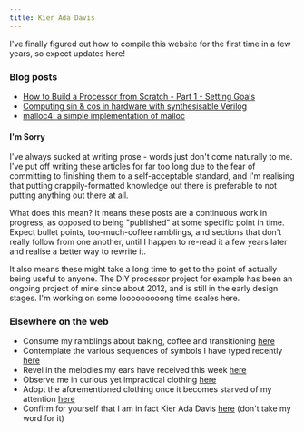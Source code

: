 ```yaml
---
title: Kier Ada Davis
---
```


I've finally figured out how to compile this website for the first time in a few years, so expect updates here!

### Blog posts

* [How to Build a Processor from Scratch - Part 1 - Setting Goals](processor1.html)
* [Computing sin & cos in hardware with synthesisable Verilog](cordic.html)
* [malloc4: a simple implementation of malloc](malloc4.html)

#### I'm Sorry

I've always sucked at writing prose - words just don't come naturally to me.
I've put off writing these articles for far too long due to the fear of
committing to finishing them to a self-acceptable standard, and I'm realising
that putting crappily-formatted knowledge out there is preferable to not putting
anything out there at all.

What does this mean? It means these posts are a continuous work in progress,
as opposed to being "published" at some specific point in time. Expect bullet
points, too-much-coffee ramblings, and sections that don't really follow from
one another, until I happen to re-read it a few years later and realise a
better way to rewrite it.

It also means these might take a long time to get to the point of actually
being useful to anyone. The DIY processor project for example has been an
ongoing project of mine since about 2012, and is still in the early design
stages. I'm working on some looooooooong time scales here.

### Elsewhere on the web

* Consume my ramblings about baking, coffee and transitioning [here][ig-personal]
* Contemplate the various sequences of symbols I have typed recently [here][github]
* Revel in the melodies my ears have received this week [here][lastfm]
* Observe me in curious yet impractical clothing [here][ig-modelling]
* Adopt the aforementioned clothing once it becomes starved of my attention [here][depop]
* Confirm for yourself that I am in fact Kier Ada Davis [here][keybase] (don't take my word for it)

[github]: https://github.com/kierdavis
[keybase]: https://keybase.io/kierdavis
[lastfm]: https://www.last.fm/user/kierdavis
[ig-personal]: https://www.instagram.com/newline.newlife/
[ig-modelling]: https://www.instagram.com/miss.ada.phoenix/
[depop]: https://www.depop.com/newlinenewlife/
